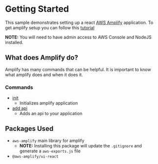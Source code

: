 # Getting Started

This sample demonstrates setting up a react [AWS Amplify](https://docs.amplify.aws/) application. 
To get amplify setup you can follow this [tutorial](https://docs.amplify.aws/start/q/integration/react)

**NOTE:** You will need to have admin access to AWS Console and NodeJS installed.

## What does Amplify do?

Amplify has many commands that can be helpful. It is important to know what 
amplify does and when it does it.

### Commands

- [init](./docs/amplify-init.md)
    - Initializes amplify application
- [add api](./docs/amplify-add-api.md)
    - Adds an api to your application
    
## Packages Used

- `aws-amplify` main library for amplify
    - **NOTE:** Installing this package will update the `.gitignore`
    and generate a `aws-exports.js` file
- `@aws-amplify/ui-react`